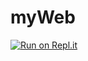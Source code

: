 # myWeb
[![Run on Repl.it](https://repl.it/badge/github/ramaking/MyWeb)](https://repl.it/github/ramaking/MyWeb)